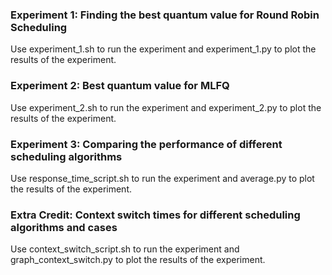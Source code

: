 ### Experiment 1: Finding the best quantum value for Round Robin Scheduling

Use experiment_1.sh to run the experiment and experiment_1.py to plot the results of the experiment.

### Experiment 2: Best quantum value for MLFQ

Use experiment_2.sh to run the experiment and experiment_2.py to plot the results of the experiment.

### Experiment 3: Comparing the performance of different scheduling algorithms

Use response_time_script.sh to run the experiment and average.py to plot the results of the experiment.

### Extra Credit: Context switch times for different scheduling algorithms and cases

Use context_switch_script.sh to run the experiment and graph_context_switch.py to plot the results of the experiment.
